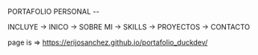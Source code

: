 PORTAFOLIO PERSONAL --

INCLUYE -> INICO
       -> SOBRE MI
       -> SKILLS 
       -> PROYECTOS
       -> CONTACTO

page is => https://erijosanchez.github.io/portafolio_duckdev/